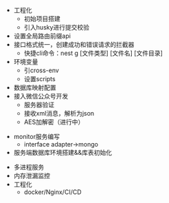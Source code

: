 <!-- OK LIST -->
* 工程化
  * 初始项目搭建
  * 引入husky进行提交校验
* 设置全局路由前缀api
* 接口格式统一，创建成功和错误请求的拦截器
  * 快捷cli命令：nest g [文件类型] [文件名] [文件目录]
* 环境变量
  * 引cross-env
  * 设置scripts
* 数据库映射配置
* 接入微信公众号开发
  * 服务器验证
  * 接收xml消息，解析为json
  * AES加解密（进行中）
<!-- TODO LIST -->
* monitor服务编写
  * interface adapter->mongo
* 服务端数据库环境搭建&&库表初始化
<!-- https://developers.weixin.qq.com/doc/offiaccount/Getting_Started/Getting_Started_Guide.html -->
* 多进程服务
* 内存泄漏监控
* 工程化
  * docker/Nginx/CI/CD